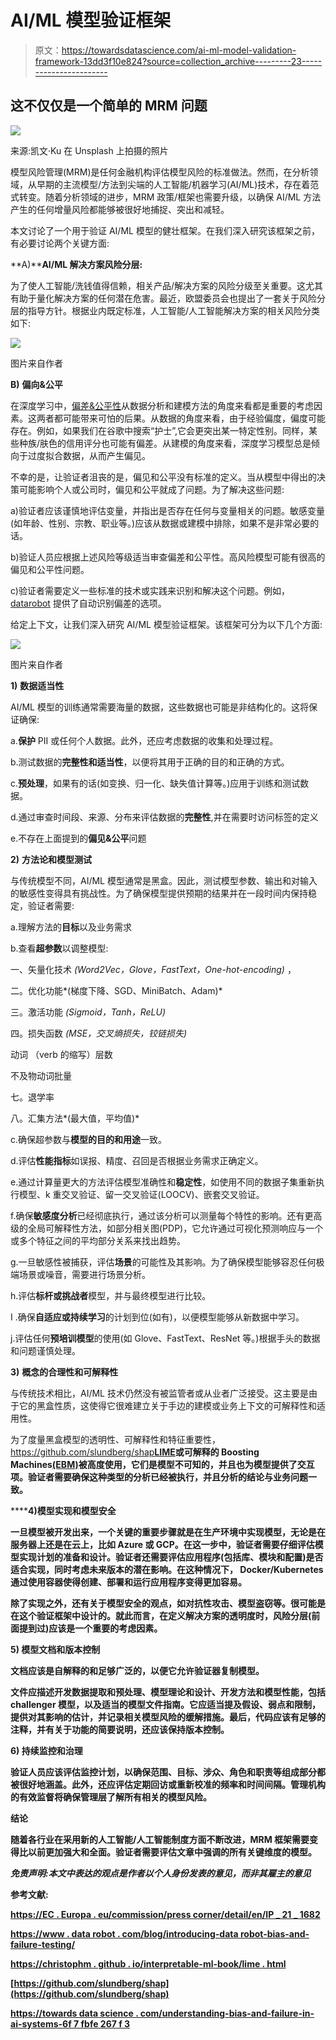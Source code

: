 # AI/ML 模型验证框架

> 原文：<https://towardsdatascience.com/ai-ml-model-validation-framework-13dd3f10e824?source=collection_archive---------23----------------------->

## 这不仅仅是一个简单的 MRM 问题

![](img/f38edb1eeefde644cf4faab960b558ca.png)

来源:凯文·Ku 在 Unsplash 上拍摄的照片

模型风险管理(MRM)是任何金融机构评估模型风险的标准做法。然而，在分析领域，从早期的主流模型/方法到尖端的人工智能/机器学习(AI/ML)技术，存在着范式转变。随着分析领域的进步，MRM 政策/框架也需要升级，以确保 AI/ML 方法产生的任何增量风险都能够被很好地捕捉、突出和减轻。

本文讨论了一个用于验证 AI/ML 模型的健壮框架。在我们深入研究该框架之前，有必要讨论两个关键方面:

**A)****AI/ML 解决方案风险分层:**

为了使人工智能/洗钱值得信赖，相关产品/解决方案的风险分级至关重要。这尤其有助于量化解决方案的任何潜在危害。最近，欧盟委员会也提出了一套关于风险分层的指导方针。根据业内既定标准，人工智能/人工智能解决方案的相关风险分类如下:

![](img/b63717a6144d14a39815901e53e50536.png)

图片来自作者

**B)** **偏向&公平**

在深度学习中，[偏差&公平性](/understanding-bias-and-fairness-in-ai-systems-6f7fbfe267f3)从数据分析和建模方法的角度来看都是重要的考虑因素。这两者都可能带来可怕的后果。从数据的角度来看，由于经验偏度，偏度可能存在。例如，如果我们在谷歌中搜索“护士”,它会更突出某一特定性别。同样，某些种族/肤色的信用评分也可能有偏差。从建模的角度来看，深度学习模型总是倾向于过度拟合数据，从而产生偏见。

不幸的是，让验证者沮丧的是，偏见和公平没有标准的定义。当从模型中得出的决策可能影响个人或公司时，偏见和公平就成了问题。为了解决这些问题:

a)验证者应该谨慎地评估变量，并指出是否存在任何与变量相关的问题。敏感变量(如年龄、性别、宗教、职业等。)应该从数据或建模中排除，如果不是非常必要的话。

b)验证人员应根据上述风险等级适当审查偏差和公平性。高风险模型可能有很高的偏见和公平性问题。

c)验证者需要定义一些标准的技术或实践来识别和解决这个问题。例如， [datarobot](https://www.datarobot.com/blog/introducing-datarobot-bias-and-fairness-testing/) 提供了自动识别偏差的选项。

给定上下文，让我们深入研究 AI/ML 模型验证框架。该框架可分为以下几个方面:

![](img/a0e6fe19bcdc80c79393ad8ca2b23fed.png)

图片来自作者

**1)** **数据适当性**

AI/ML 模型的训练通常需要海量的数据，这些数据也可能是非结构化的。这将保证确保:

a.**保护** PII 或任何个人数据。此外，还应考虑数据的收集和处理过程。

b.测试数据的**完整性和适当性**，以便将其用于正确的目的和正确的方式。

c.**预处理**，如果有的话(如变换、归一化、缺失值计算等。)应用于训练和测试数据。

d.通过审查时间段、来源、分布来评估数据的**完整性**,并在需要时访问标签的定义

e.不存在上面提到的**偏见&公平**问题

**2)** **方法论和模型测试**

与传统模型不同，AI/ML 模型通常是黑盒。因此，测试模型参数、输出和对输入的敏感性变得具有挑战性。为了确保模型提供预期的结果并在一段时间内保持稳定，验证者需要:

a.理解方法的**目标**以及业务需求

b.查看**超参数**以调整模型:

一、矢量化技术 *(Word2Vec，Glove，FastText，One-hot-encoding)* ，

二。优化功能*(梯度下降、SGD、MiniBatch、Adam)*

三。激活功能 *(Sigmoid，Tanh，ReLU)*

四。损失函数 *(MSE，交叉熵损失，铰链损失)*

动词 （verb 的缩写）层数

不及物动词批量

七。退学率

八。汇集方法*(最大值，平均值)*

c.确保超参数与**模型的目的和用途**一致。

d.评估**性能指标**如误报、精度、召回是否根据业务需求正确定义。

e.通过计算量更大的方法评估模型准确性和**稳定性**，如使用不同的数据子集重新执行模型、k 重交叉验证、留一交叉验证(LOOCV)、嵌套交叉验证。

f.确保**敏感度分析**已经彻底执行，通过该分析可以测量每个特性的影响。还有更高级的全局可解释性方法，如部分相关图(PDP)，它允许通过可视化预测响应与一个或多个特征之间的平均部分关系来找出趋势。

g.一旦敏感性被捕获，评估**场景**的可能性及其影响。为了确保模型能够容忍任何极端场景或噪音，需要进行场景分析。

h.评估**标杆或挑战者**模型，并与最终模型进行比较。

I .确保**自适应或持续学习**的计划到位(如有)，以便模型能够从新数据中学习。

j.评估任何**预培训模型**的使用(如 Glove、FastText、ResNet 等。)根据手头的数据和问题谨慎处理。

**3)** **概念的合理性和可解释性**

与传统技术相比，AI/ML 技术仍然没有被监管者或从业者广泛接受。这主要是由于它的黑盒性质，这使得它很难建立关于手边的建模或业务上下文的可解释性和适用性。

为了度量黑盒模型的透明性、可解释性和特征重要性，<https://github.com/slundberg/shap>****[**LIME**](https://github.com/marcotcr/lime)或可解释的 Boosting Machines[**(EBM)**](https://github.com/interpretml/interpret)被高度使用，它们是模型不可知的，并且也为模型提供了交互项。验证者需要确保这种类型的分析已经被执行，并且分析的结论与业务问题一致。****

******4)**模型实现和模型安全****

****一旦模型被开发出来，一个关键的重要步骤就是**在生产环境中实现**模型，无论是在服务器上还是在云上，比如 Azure 或 GCP。在这一步中，验证者需要仔细评估模型实现计划的准备和设计。验证者还需要评估应用程序(包括库、模块和配置)是否适合实现，同时考虑未来版本的潜在影响。在这种情况下， **Docker/Kubernetes** 通过使用容器使得创建、部署和运行应用程序变得更加容易。****

****除了实现之外，还有关于模型安全的观点，如对抗性攻击、模型盗窃等。很可能是在这个验证框架中设计的。就此而言，在定义解决方案的透明度时，**风险分层**(前面提到过)应该是一个重要的考虑因素。****

******5)** **模型文档和版本控制******

****文档应该是**自解释的**和**足够广泛的**，以便它允许验证器复制模型。****

****文件应描述开发数据提取和预处理、模型理论和设计、开发方法和模型性能，包括 challenger 模型，以及适当的模型文件指南。它应适当提及假设、弱点和限制，提供对其影响的估计，并记录相关模型风险的缓解措施。最后，代码应该有足够的注释，并有关于功能的简要说明，还应该保持版本控制。****

******6)** **持续监控和治理******

****验证人员应该评估监控计划，以确保范围、目标、涉众、角色和职责等组成部分都被很好地涵盖。此外，还应评估定期回访或重新校准的频率和时间间隔。管理机构的有效监督将确保管理层了解所有相关的模型风险。****

******结论******

****随着各行业在采用新的人工智能/人工智能制度方面不断改进，MRM 框架需要变得比以前更加强大和全面。验证者需要评估文章中强调的所有关键维度的模型。****

*****免责声明:本文中表达的观点是作者以个人身份发表的意见，而非其雇主的意见*****

******参考文献:******

****[https://EC . Europa . eu/commission/press corner/detail/en/IP _ 21 _ 1682](https://ec.europa.eu/commission/presscorner/detail/en/ip_21_1682)****

****[https://www . data robot . com/blog/introducing-data robot-bias-and-failure-testing/](https://www.datarobot.com/blog/introducing-datarobot-bias-and-fairness-testing/)****

****[https://christophm . github . io/interpretable-ml-book/lime . html](https://christophm.github.io/interpretable-ml-book/lime.html)****

****[https://github.com/slundberg/shap](https://github.com/slundberg/shap)****

****[https://towards data science . com/understanding-bias-and-failure-in-ai-systems-6f 7 fbfe 267 f 3](/understanding-bias-and-fairness-in-ai-systems-6f7fbfe267f3)****